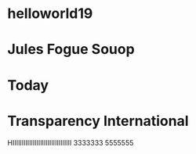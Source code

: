 # helloworld19
# Jules Fogue Souop
# Today
# Transparency International
HIIIIIIIIIIIIIIIIIIIIIIIIIIIIIIII
3333333
5555555
